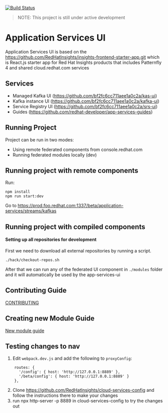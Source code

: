 [![Build Status](https://travis-ci.org/RedHatInsights/insights-frontend-starter-app.svg?branch=master)](https://travis-ci.org/RedHatInsights/insights-frontend-starter-app)

> NOTE: This project is still under active development

# Application Services UI

Application Services UI is based on the https://github.com/RedHatInsights/insights-frontend-starter-app.git which is React.js starter app for Red Hat Insights products that includes Patternfly 4 and shared cloud.redhat.com services

## Services 

- Managed Kafka UI (https://github.com/bf2fc6cc711aee1a0c2a/kas-ui)
- Kafka instance UI (https://github.com/bf2fc6cc711aee1a0c2a/kafka-ui)
- Service Registry UI (https://github.com/bf2fc6cc711aee1a0c2a/srs-ui)
- Guides (https://github.com/redhat-developer/app-services-guides)

## Running Project

Project can be run in two modes:

- Using remote federated components from console.redhat.com
- Running federated modules locally (dev)

## Running project with remote components

Run:
```
npm install
npm run start:dev
```

Go to https://prod.foo.redhat.com:1337/beta/application-services/streams/kafkas

## Running project with compiled components

#### Setting up all repositories for development

First we need to download all external repositories by running a script.

```
./hack/checkout-repos.sh
```

After that we can run any of the federated UI component in `./modules` folder and it will automatically be used by the app-services-ui

 
## Contributing Guide

[CONTRIBUTING](./CONTRIBUTING.md)

 
## Creating new Module Guide

[New module guide](./CREATING-NEW-MODULE.md)

## Testing changes to nav

1. Edit `webpack.dev.js` and add the following to `proxyConfig`: 
```
    routes: {
      '/config': { host: 'http://127.0.0.1:8889' },
      '/beta/config': { host: 'http://127.0.0.1:8889' }
    },
```
2. Clone https://github.com/RedHatInsights/cloud-services-config and follow the instructions there to make your changes
3. run npx http-server -p 8889 in cloud-services-config to try the changes out
